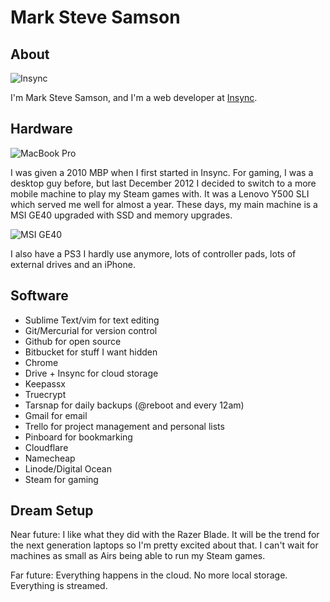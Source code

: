# Mark Steve Samson

##  About

![Insync](https://rawgithub.com/marksteve/use/master/insync.jpg)

I'm Mark Steve Samson, and I'm a web developer at
[Insync](https://www.insynchq.com).

## Hardware

![MacBook Pro](https://rawgithub.com/marksteve/use/master/mbp.jpg)

I was given a 2010 MBP when I first started in Insync. For gaming, I was a
desktop guy before, but last December 2012 I decided to switch to a more mobile
machine to play my Steam games with. It was a Lenovo Y500 SLI which served
me well for almost a year. These days, my main machine is a MSI GE40 upgraded
with SSD and memory upgrades.

![MSI GE40](https://i.cloudup.com/S6hbGfeDJV.jpg)

I also have a PS3 I hardly use anymore, lots of controller pads, lots of
external drives and an iPhone.

## Software

* Sublime Text/vim for text editing
* Git/Mercurial for version control
* Github for open source
* Bitbucket for stuff I want hidden
* Chrome
* Drive + Insync for cloud storage
* Keepassx
* Truecrypt
* Tarsnap for daily backups (@reboot and every 12am)
* Gmail for email
* Trello for project management and personal lists
* Pinboard for bookmarking
* Cloudflare
* Namecheap
* Linode/Digital Ocean
* Steam for gaming

## Dream Setup

Near future: I like what they did with the Razer Blade. It will be the trend
for the next generation laptops so I'm pretty excited about that. I can't wait
for machines as small as Airs being able to run my Steam games.

Far future: Everything happens in the cloud. No more local storage. Everything is streamed.


